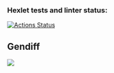 ### Hexlet tests and linter status:
[![Actions Status](https://github.com/KirillTheStranger/frontend-project-46/workflows/hexlet-check/badge.svg)](https://github.com/KirillTheStranger/frontend-project-46/actions)

## Gendiff
<a href="https://asciinema.org/a/jh8T4soPa0mF7WCCMyiXQN4rC" target="_blank"><img src="https://asciinema.org/a/jh8T4soPa0mF7WCCMyiXQN4rC.svg" /></a>